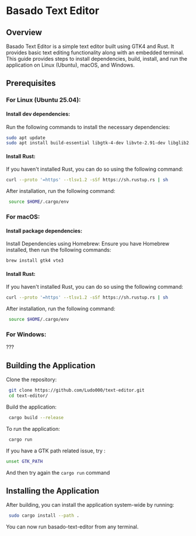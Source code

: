 # Basado Text Editor

## Overview
Basado Text Editor is a simple text editor built using GTK4 and Rust. It provides basic text editing functionality along with an embedded terminal. This guide provides steps to install dependencies, build, install, and run the application on Linux (Ubuntu), macOS, and Windows.

## Prerequisites

### For Linux (Ubuntu 25.04):
  #### Install dev dependencies:
   Run the following commands to install the necessary dependencies:

   ```bash
   sudo apt update
   sudo apt install build-essential libgtk-4-dev libvte-2.91-dev libglib2.0-dev pkg-config libgtk-4-dev libpango1.0-dev
  ```

#### Install Rust:
If you haven't installed Rust, you can do so using the following command:

   ```bash
curl --proto '=https' --tlsv1.2 -sSf https://sh.rustup.rs | sh
   ```
After installation, run the following command:
   ```bash
    source $HOME/.cargo/env
   ```
### For macOS:
  #### Install package dependencies:
Install Dependencies using Homebrew:
Ensure you have Homebrew installed, then run the following commands:
    
   ```bash
   brew install gtk4 vte3
   ```

#### Install Rust:
If you haven't installed Rust, you can do so using the following command:

   ```bash
curl --proto '=https' --tlsv1.2 -sSf https://sh.rustup.rs | sh
   ```
After installation, run the following command:
   ```bash
    source $HOME/.cargo/env
   ```

### For Windows:
???

## Building the Application
Clone the repository:
   ```bash
    git clone https://github.com/Ludo000/text-editor.git 
    cd text-editor/
   ```
Build the application:
   ```bash
    cargo build --release
   ```
To run the application:
   ```bash
    cargo run
   ```
If you have a GTK path related issue, try :
   ```bash
unset GTK_PATH
   ```
And then try again the ```cargo run``` command
## Installing the Application

After building, you can install the application system-wide by running:
   ```bash
    sudo cargo install --path .
   ```
You can now run basado-text-editor from any terminal.
